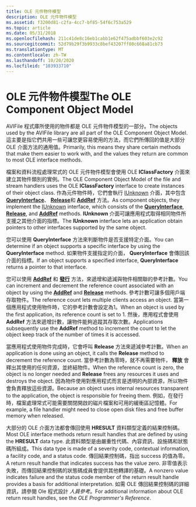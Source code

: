 ```yaml
---
title: OLE 元件物件模型
description: OLE 元件物件模型
ms.assetid: f3200d81-c2fa-4cc7-bf85-54f6c753a529
ms.topic: article
ms.date: 05/31/2018
ms.openlocfilehash: 211c41de8c16eb1cabb1e62f475adbbf603e2c92
ms.sourcegitcommit: 52d79b29f3b9933c8bef43207ff80c668a81cb73
ms.translationtype: MT
ms.contentlocale: zh-TW
ms.lasthandoff: 10/20/2020
ms.locfileid: "103933710"
---
```

# <a name="the-ole-component-object-model"></a><span data-ttu-id="31bb4-103">OLE 元件物件模型</span><span class="sxs-lookup"><span data-stu-id="31bb4-103">The OLE Component Object Model</span></span>

<span data-ttu-id="31bb4-104">AVIFile 程式庫所使用的物件都是 OLE 元件物件模型的一部分。</span><span class="sxs-lookup"><span data-stu-id="31bb4-104">The objects used by the AVIFile library are all part of the OLE Component Object Model.</span></span> <span data-ttu-id="31bb4-105">這主要是指它們共用一些可讓您更容易使用的方法，而它們所傳回的值是大部分 OLE 介面方法的通用值。</span><span class="sxs-lookup"><span data-stu-id="31bb4-105">Primarily, this means they share certain methods that make them easier to work with, and the values they return are common to most OLE interface methods.</span></span>

<span data-ttu-id="31bb4-106">檔案和資料流程處理常式的 OLE 元件物件模型會使用 OLE **IClassFactory** 介面來建立其物件類別的實例。</span><span class="sxs-lookup"><span data-stu-id="31bb4-106">The OLE Component Object Model of the file and stream handlers uses the OLE **IClassFactory** interface to create instances of their object class.</span></span> <span data-ttu-id="31bb4-107">作為元件物件時，它們會執行 [IUnknown](/windows/win32/api/unknwn/nn-unknwn-iunknown) 介面，其中包含 [**QueryInterface**](/windows/win32/api/unknwn/nf-unknwn-iunknown-queryinterface(refiid_void))、 [**Release**](/windows/win32/api/unknwn/nf-unknwn-iunknown-release)和 [**AddRef**](/windows/win32/api/unknwn/nf-unknwn-iunknown-addref) 方法。</span><span class="sxs-lookup"><span data-stu-id="31bb4-107">As component objects, they implement the [IUnknown](/windows/win32/api/unknwn/nn-unknwn-iunknown) interface, which consists of the [**QueryInterface**](/windows/win32/api/unknwn/nf-unknwn-iunknown-queryinterface(refiid_void)), [**Release**](/windows/win32/api/unknwn/nf-unknwn-iunknown-release), and [**AddRef**](/windows/win32/api/unknwn/nf-unknwn-iunknown-addref) methods.</span></span> <span data-ttu-id="31bb4-108">**IUnknown** 介面可讓應用程式取得相同物件所支援之其他介面的指標。</span><span class="sxs-lookup"><span data-stu-id="31bb4-108">The **IUnknown** interface lets an application obtain pointers to other interfaces supported by the same object.</span></span>

<span data-ttu-id="31bb4-109">您可以使用 **QueryInterface** 方法來判斷物件是否支援特定介面。</span><span class="sxs-lookup"><span data-stu-id="31bb4-109">You can determine if an object supports a specific interface by using the **QueryInterface** method.</span></span> <span data-ttu-id="31bb4-110">如果物件支援指定的介面， **QueryInterface** 會傳回該介面的指標。</span><span class="sxs-lookup"><span data-stu-id="31bb4-110">If an object supports a specified interface, **QueryInterface** returns a pointer to that interface.</span></span>

<span data-ttu-id="31bb4-111">您可以使用 [**AddRef**](/previous-versions//dd757100(v=vs.85)) 和 [**發行**](/previous-versions//dd757102(v=vs.85)) 方法，來遞增和遞減與物件相關聯的參考計數。</span><span class="sxs-lookup"><span data-stu-id="31bb4-111">You can increment and decrement the reference count associated with an object by using the [**AddRef**](/previous-versions//dd757100(v=vs.85)) and [**Release**](/previous-versions//dd757102(v=vs.85)) methods.</span></span> <span data-ttu-id="31bb4-112">參考計數可讓多個用戶端存取物件。</span><span class="sxs-lookup"><span data-stu-id="31bb4-112">The reference count lets multiple clients access an object.</span></span> <span data-ttu-id="31bb4-113">當第一個應用程式使用物件時，它的參考計數會設定為1。</span><span class="sxs-lookup"><span data-stu-id="31bb4-113">When an object is used by the first application, its reference count is set to 1.</span></span> <span data-ttu-id="31bb4-114">然後，應用程式會使用 **AddRef** 方法來遞增計數，讓物件能夠追蹤其存取次數。</span><span class="sxs-lookup"><span data-stu-id="31bb4-114">Applications subsequently use the **AddRef** method to increment the count to let the object keep track of the number of times it is accessed.</span></span>

<span data-ttu-id="31bb4-115">當應用程式使用物件完成時，它會呼叫 **Release** 方法來遞減參考計數。</span><span class="sxs-lookup"><span data-stu-id="31bb4-115">When an application is done using an object, it calls the **Release** method to decrement the reference count.</span></span> <span data-ttu-id="31bb4-116">當參考計數為零時，就不再需要物件， **釋放** 會釋出其使用的任何資源，並終結物件。</span><span class="sxs-lookup"><span data-stu-id="31bb4-116">When the reference count is zero, the object is no longer needed and **Release** frees any resources it uses and destroys the object.</span></span> <span data-ttu-id="31bb4-117">因為物件使用對應用程式而言是透明的內部資源，所以物件會負責釋放這些資源。</span><span class="sxs-lookup"><span data-stu-id="31bb4-117">Because an object uses internal resources transparent to the application, the object is responsible for freeing them.</span></span> <span data-ttu-id="31bb4-118">例如，在發行時，檔案處理常式可能需要關閉開啟的磁片檔案和可用的緩衝區記憶體。</span><span class="sxs-lookup"><span data-stu-id="31bb4-118">For example, a file handler might need to close open disk files and free buffer memory when released.</span></span>

<span data-ttu-id="31bb4-119">大部分的 OLE 介面方法都會傳回使用 **HRESULT** 資料類型定義的結果控制碼。</span><span class="sxs-lookup"><span data-stu-id="31bb4-119">Most OLE interface methods return result handles that are defined by using the **HRESULT** data type.</span></span> <span data-ttu-id="31bb4-120">此資料類型是由嚴重性代碼、內容資訊、設施碼和狀態碼所組成。</span><span class="sxs-lookup"><span data-stu-id="31bb4-120">This data type is made of a severity code, contextual information, a facility code, and a status code.</span></span> <span data-ttu-id="31bb4-121">傳回結果控制碼，指出 success 的值為零。</span><span class="sxs-lookup"><span data-stu-id="31bb4-121">A return result handle that indicates success has the value zero.</span></span> <span data-ttu-id="31bb4-122">非零值表示失敗，而傳回結果控制碼的狀態碼成員會提供其他轉譯的基礎。</span><span class="sxs-lookup"><span data-stu-id="31bb4-122">A nonzero value indicates failure and the status code member of the return result handle provides a basis for additional interpretation.</span></span> <span data-ttu-id="31bb4-123">如需 OLE 傳回結果控制碼的詳細資訊，請參閱 Ole 程式設計 *人員參考*。</span><span class="sxs-lookup"><span data-stu-id="31bb4-123">For additional information about OLE return result handles, see the *OLE Programmer's Reference*.</span></span>

 

 